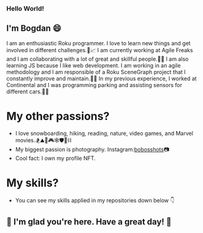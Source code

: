 ### Hello World!

## I'm Bogdan 😄
I am an enthusiastic Roku programmer.
I love to learn new things and get involved in different challenges.🔭📈
I am currently working at Agile Freaks and I am collaborating with a lot of great and skillful people.🧙‍♂️
I am also learning JS because I like web development.
I am working in an agile methodology and I am responsible of a Roku SceneGraph project that I constantly improve and maintain.👨‍💻
In my previous experience, I worked at Continental and I was programming parking and assisting sensors for different cars.🚗🚚

# My other passions?
- I love snowboarding, hiking, reading, nature, video games, and Marvel movies.🏂⛰️👣🎮🕸️🛡️🔨⛓️
- My biggest passion is photography. Instagram:[bobosshots](www.instagram.com/bobosshots)📷
- Cool fact: I own my profile NFT.

# My skills?
- You can see my skills applied in my repositories down below 👇

## 👋 I'm glad you're here. Have a great day! 👋
